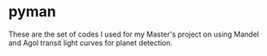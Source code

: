 # pyman
These are the set of codes I  used for my Master's project on using Mandel and Agol transit light curves for planet detection.
